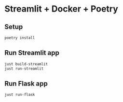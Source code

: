 # Streamlit + Docker + Poetry

## Setup

```bash
poetry install
```

## Run Streamlit app

```bash
just build-streamlit
just run-streamlit
```

## Run Flask app

```bash
just run-flask
```